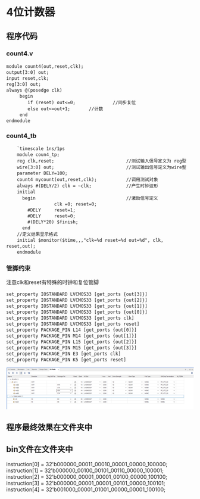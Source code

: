 # 4位计数器

## 程序代码

### count4.v

```
module count4(out,reset,clk); 
output[3:0] out; 
input reset,clk; 
reg[3:0] out; 
always @(posedge clk) 
     begin 
        if (reset) out<=0;              //同步复位 
        else out<=out+1;       //计数 
     end 
endmodule
```

### count4_tb

```
    `timescale 1ns/1ps 
    module coun4_tp; 
    reg clk,reset;                           //测试输入信号定义为 reg型 
    wire[3:0] out;                           //测试输出信号定义为wire型 
    parameter DELY=100; 
    count4 mycount(out,reset,clk);           //调用测试对象 
    always #(DELY/2) clk = ~clk;             //产生时钟波形 
    initial 
      begin                                  //激励信号定义 
                  clk =0; reset=0; 
        #DELY     reset=1; 
        #DELY     reset=0; 
        #(DELY*20) $finish; 
      end 
    //定义结果显示格式 
    initial $monitor($time,,,"clk=%d reset=%d out=%d", clk, reset,out); 
    endmodule

```

### 管脚约束

注意clk和reset有特殊的时钟和复位管脚

```
set_property IOSTANDARD LVCMOS33 [get_ports {out[3]}]
set_property IOSTANDARD LVCMOS33 [get_ports {out[2]}]
set_property IOSTANDARD LVCMOS33 [get_ports {out[1]}]
set_property IOSTANDARD LVCMOS33 [get_ports {out[0]}]
set_property IOSTANDARD LVCMOS33 [get_ports clk]
set_property IOSTANDARD LVCMOS33 [get_ports reset]
set_property PACKAGE_PIN L14 [get_ports {out[0]}]
set_property PACKAGE_PIN M14 [get_ports {out[1]}]
set_property PACKAGE_PIN L15 [get_ports {out[2]}]
set_property PACKAGE_PIN M15 [get_ports {out[3]}]
set_property PACKAGE_PIN E3 [get_ports clk]
set_property PACKAGE_PIN K5 [get_ports reset]
```

![image-20200701161007007](4%E4%BD%8D%E8%AE%A1%E6%95%B0%E5%99%A8.assets/image-20200701161007007.png)

## 程序最终效果在文件夹中

## bin文件在文件夹中

   instruction[0] = 32'b000000_00011_00010_00001_00000_100000;
   instruction[1] = 32'b000000_00100_00101_00110_00000_100001;
   instruction[2] = 32'b000000_00001_00001_00100_00000_100100;
   instruction[3] = 32'b000000_00001_00001_00101_00000_100101;
   instruction[4] = 32'b001000_00001_01001_00000_00001_100100;